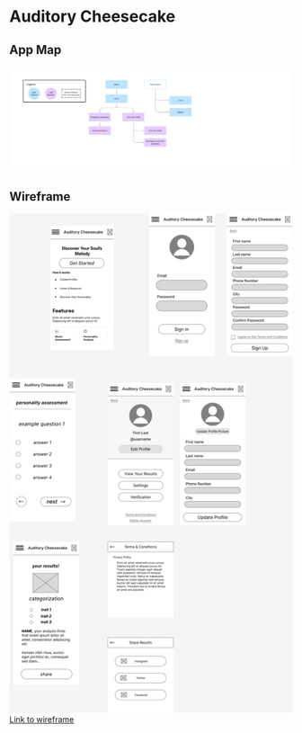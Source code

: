 # Auditory Cheesecake

## App Map
![App Map](/Auditory%20Cheesecake%20App%20Map.png)


## Wireframe
![Wireframe](/Assessment%20&%20Results.png)
[Link to wireframe](https://www.figma.com/file/1fBfuMT814LlhMGs9xnKog/Assessment-%26-Results?type=design&node-id=0%3A1&mode=design&t=TUm0UnACvzQIFTM6-1)